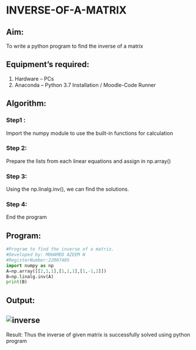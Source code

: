 # INVERSE-OF-A-MATRIX
## Aim:
To write a python program to find the inverse of a matrix
## Equipment’s required:
1. 	Hardware – PCs
2. 	Anaconda – Python 3.7 Installation / Moodle-Code Runner
## Algorithm:
### Step1 :
Import the numpy module to use the built-in functions for calculation
### Step 2:
Prepare the lists from each linear equations and assign in np.array()
### Step 3:
Using the np.linalg.inv(), we can find the solutions.
### Step 4:
End the program 

## Program:
```python 
#Program to find the inverse of a matrix.
#Developed by: MOHAMED AZEEM N
#RegisterNumber:22007405
import numpy as np
A=np.array([[2,1,1],[1,1,1],[1,-1,2]])
B=np.linalg.inv(A)
print(B)
```
## Output:

## ![inverse](https://user-images.githubusercontent.com/121040764/210396647-ec8dd9e1-2941-4208-8894-ba3e78e9ee4c.png)

Result:
Thus the inverse of given matrix is successfully solved using python program

